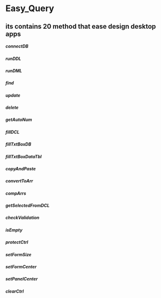 # Easy_Query
## its contains 20 method that ease design desktop apps
##### connectDB
##### runDDL
##### runDML
##### find
##### update
##### delete
##### getAutoNum
##### fillDCL
##### fillTxtBoxDB
##### fillTxtBoxDataTbl
##### copyAndPaste
##### convertToArr
##### compArrs
##### getSelectedFromDCL
##### checkValidation
##### isEmpty
##### protectCtrl
##### setFormSize
##### setFormCenter
##### setPanelCenter
##### clearCtrl